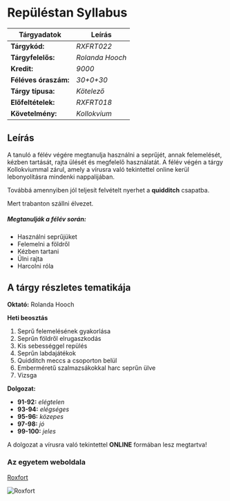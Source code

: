 Repüléstan Syllabus
===================

|Tárgyadatok|Leírás|
|------------|--------------|
|__Tárgykód:__| *RXFRT022*|
|__Tárgyfelelős:__| *Rolanda Hooch*|
|__Kredit:__| *9000*|
|__Féléves óraszám:__| *30+0+30*|
|__Tárgy típusa:__| *Kötelező*|
|__Előfeltételek:__| *RXFRT018*|
|__Követelmény:__| *Kollokvium*|

Leírás
----------

A tanuló a félév végére megtanulja használni a seprűjét, annak felemelését, kézben tartását, rajta ülését és megfelelő használatát. A félév végén a tárgy Kollokviummal zárul, amely a vírusra való tekintettel online kerül lebonyolításra mindenki nappalijában.

Továbbá amennyiben jól teljesít felvételt nyerhet a __quidditch__ csapatba. 

Mert trabanton szállni élvezet. 

##### Megtanulják a félév során:
* Használni seprűjüket
* Felemelni a földről
* Kézben tartani
* Ülni rajta
* Harcolni róla

A tárgy részletes tematikája
-----------------------------

__Oktató:__
Rolanda Hooch

__Heti beosztás__
1. Seprű felemelésének gyakorlása
1. Seprűn földről elrugaszkodás
1. Kis sebességgel repülés
1. Seprűn labdajátékok
1. Quidditch meccs a csoporton belül
1. Emberméretű szalmazsákokkal harc seprűn ülve
1. Vizsga

__Dolgozat:__
* __91-92:__ *elégtelen*
* __93-94:__ *elégséges*
* __95-96:__ *közepes*
* __97-98:__ *jó*
* __99-100:__ *jeles*

A dolgozat a vírusra való tekintettel __ONLINE__ formában lesz megtartva! 

### Az egyetem weboldala
[Roxfort](https://hu.wikipedia.org/wiki/Roxfort "Roxfort")



![Roxfort](https://upload.wikimedia.org/wikipedia/commons/thumb/6/6d/Coat_of_arms_Hogwart_with_motto.svg/1024px-Coat_of_arms_Hogwart_with_motto.svg.png "Roxfort")